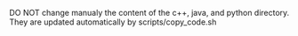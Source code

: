 DO NOT change manualy the content of the c++, java, and python directory.
They are updated automatically by scripts/copy_code.sh
